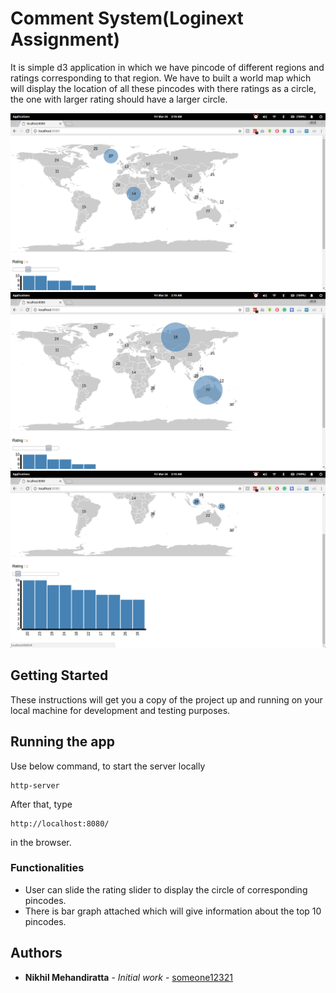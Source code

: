 # Comment System(Loginext Assignment)

It is simple d3 application in which we have pincode of different regions and ratings corresponding to that region. We have to built a world map which will display the location of all these pincodes with there ratings as a circle, the one with larger rating should have a larger circle.


![Screenshot](1.png)
![Screenshot](2.png)
![Screenshot](3.png)

## Getting Started

These instructions will get you a copy of the project up and running on your local machine for development and testing purposes.


## Running the app

Use below command, to start the server locally
```
http-server
```
After that, type 
```
http://localhost:8080/
```
in the browser.

### Functionalities

* User can slide the rating slider to display the circle of corresponding pincodes.
* There is bar graph attached which will give information about the top 10 pincodes.

## Authors

* **Nikhil Mehandiratta** - *Initial work* - [someone12321](https://github.com/someone12321)
